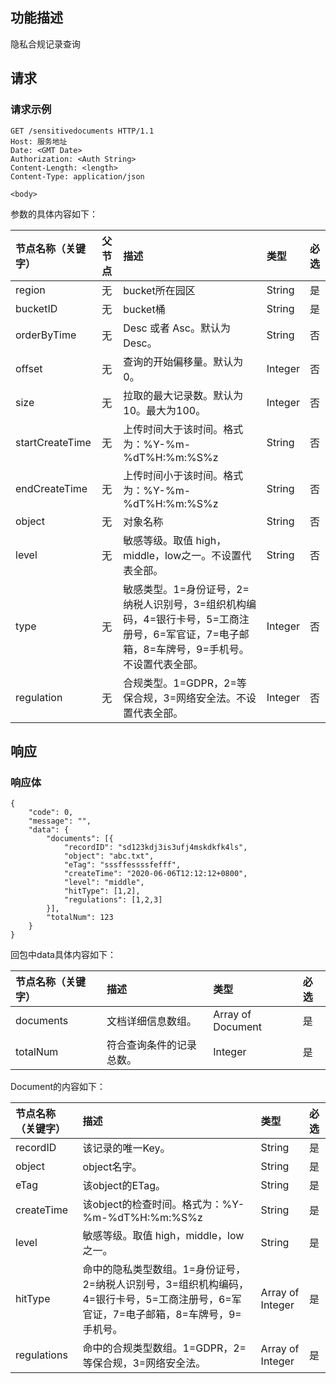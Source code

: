 ## 功能描述
隐私合规记录查询


## 请求
### 请求示例

```shell
GET /sensitivedocuments HTTP/1.1
Host: 服务地址
Date: <GMT Date>
Authorization: <Auth String>
Content-Length: <length>
Content-Type: application/json

<body>
```

参数的具体内容如下：

|节点名称（关键字）|父节点|描述|类型|必选|
|:---|:-- |:--|:--|:--|
| region |无|bucket所在园区 |String|是|
| bucketID |无|bucket桶 |String|是|
| orderByTime |无| Desc 或者 Asc。默认为 Desc。 | String |否|
| offset |无| 查询的开始偏移量。默认为0。 | Integer |否|
| size |无| 拉取的最大记录数。默认为10。最大为100。 | Integer |否|
| startCreateTime |无| 上传时间大于该时间。格式为：%Y-%m-%dT%H:%m:%S%z | String |否|
| endCreateTime |无| 上传时间小于该时间。格式为：%Y-%m-%dT%H:%m:%S%z | String |否|
| object |无| 对象名称 |String|否|
| level |无| 敏感等级。取值 high，middle，low之一。不设置代表全部。 | String |否|
| type |无| 敏感类型。1=身份证号，2=纳税人识别号，3=组织机构编码，4=银行卡号，5=工商注册号，6=军官证，7=电子邮箱，8=车牌号，9=手机号。不设置代表全部。 | Integer |否|
| regulation |无| 合规类型。1=GDPR，2=等保合规，3=网络安全法。不设置代表全部。 | Integer |否|


## 响应

### 响应体

``` shell
{
    "code": 0,
    "message": "",
    "data": {
        "documents": [{
            "recordID": "sd123kdj3is3ufj4mskdkfk4ls",
            "object": "abc.txt",
            "eTag": "sssffessssfefff",
            "createTime": "2020-06-06T12:12:12+0800",
            "level": "middle",
            "hitType": [1,2],
            "regulations": [1,2,3]
        }],
        "totalNum": 123
    }
}
```

回包中data具体内容如下：

| 节点名称（关键字） | 描述                     | 类型              | 必选 |
| :----------------- | :----------------------- | :---------------- | :--- |
| documents          | 文档详细信息数组。       | Array of Document | 是   |
| totalNum           | 符合查询条件的记录总数。 | Integer           | 是   |

Document的内容如下：

| 节点名称（关键字） | 描述                                                         | 类型             | 必选 |
| :----------------- | :----------------------------------------------------------- | :--------------- | :--- |
| recordID           | 该记录的唯一Key。                                            | String           | 是   |
| object             | object名字。                                                 | String           | 是   |
| eTag               | 该object的ETag。                                             | String           | 是   |
| createTime         | 该object的检查时间。格式为：%Y-%m-%dT%H:%m:%S%z              | String           | 是   |
| level              | 敏感等级。取值 high，middle，low之一。                       | String           | 是   |
| hitType            | 命中的隐私类型数组。1=身份证号，2=纳税人识别号，3=组织机构编码，4=银行卡号，5=工商注册号，6=军官证，7=电子邮箱，8=车牌号，9=手机号。 | Array of Integer | 是   |
| regulations        | 命中的合规类型数组。1=GDPR，2=等保合规，3=网络安全法。       | Array of Integer | 是   |
